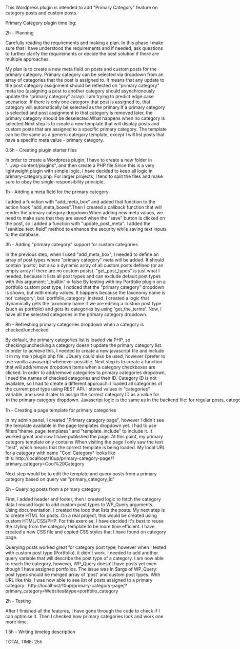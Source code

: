 This Wordpress plugin is intended to add "Primary Category" feature on category posts and custom posts.

Primary Category plugin time log:

2h - Planning

Carefully reading the requirements and making a plan. In this phase I make sure that I have understood the requirements and if needed, ask questions to further clarify the requirements or decide the best solution if there are multiple approaches.

My plan is to create a new meta field on posts and custom posts for the primary category.
Primary category can be selected via dropdown from an array of categories that the post is assigned to. It means that any update to the post category assignment should be reflected on "primary category" meta too (assigning a post to another category should asynchronously update the "primary category" array). I am trying to predict edge case scenarios: 
If there is only one category that post is assigned to, that category will automatically be selected as the primary.If a primary category is selected and post assignment to that category is removed later, the primary category should be deselected.What happens when no category is selected.Next step is to create a new template that will display posts and custom posts that are assigned to a specific primary category. The template can be the same as a generic category template, except I will list posts that have a specific meta value - primary category.

0.5h - Creating plugin starter files

In order to create a Wordpress plugin, I have to create a new folder in ".../wp-content/plugins", and then create a PHP file.Since this is a very lightweight plugin with simple logic, I have decided to keep all logic in primary-category.php. For larger projects, I tend to split the files and make sure to obey the single-responsibility principle.

1h - Adding a meta field for the primary category 

I added a function with "add_meta_box" and added that function to the action hook "add_meta_boxes".Then I created a callback function that will render the primary category dropdown.When adding new meta values, we need to make sure that they are saved when the "save" button is clicked on the post, so I added a function with "update_post_meta". I added the "sanitize_text_field" method to enhance the security while saving text inputs to the database.

3h - Adding "primary category" support for custom categories

In the previous step, when I used "add_meta_box", I needed to define an array of post types where "primary category" meta will be added. It should contain 'posts', but also a dynamic array of all custom posts defined (or an empty array if there are no custom posts).
"get_post_types" is just what I needed, because it lists all post types and can exclude default post types with this argument: '_builtin' => false
By testing with my Portfolio plugin on a portfolio custom post type, I noticed that the "primary category" dropdown is shown, but with empty values. It happens because the taxonomy name is not 'category', but 'portfolio_category' instead. I created a logic that dynamically gets the taxonomy name if we are editing a custom post type (such as portfolio) and gets its categories by using 'get_the_terms'.
Now, I have all the selected categories in the primary category dropdown.

8h - Refreshing primary categories dropdown when a category is checked/unchecked

By default, the primary categories list is loaded via PHP, so checking/unchecking a category doesn't update the primary category list. 
In order to achieve this, I needed to create a new javascript file and include it in my main plugin php file. JQuery could also be used, however I prefer to use vanilla Javascript whenever possible. Next step is to create a function that will add/remove dropdown items when a category checkboxes are clicked.
In order to add/remove categories to primary categories dropdown, I need the names of checked categories and their ID. Category ID is not available, so I had to create a different approach: I loaded all categories of the current post type using REST API. I stored values in "categories" variable, and used it later to assign the correct category ID as a value for <option> in the primary category dropdown.
Javascript logic is the same as in the backend file: for regular posts, categories are loaded using "categories" endpoint, while custom post types are loaded using "terms".

1h - Creating a page template for primary categories

In my admin panel, I created "Primary category page", however I didn't see the template available in the page templates dropdown yet. I had to use filters"theme_page_templates" and "template_include" to include it. It worked great and now I have published the page.
At this point, my primary category template only contains <?php echo "test"; ?>
When visiting the page I only saw the text "test", which means that the correct template is being loaded. 
My local URL for a category with name "Cool Category" looks like this: http://localhost/10up/primary-category-page/?primary_category=Cool%20Category

Next step would be to edit the template and query posts from a primary category based on query var "primary_category_id"

6h - Querying posts from a primary category

First, I added header and footer, then I created logic to fetch the category data.I reused logic to add custom post types to WP_Query arguments. Using documentation, I created the loop that lists the posts.
My next step is to create HTML for posts. On a real project, this would be created using custom HTML/CSS/PHP. For this exercise, I have decided it's best to reuse the styling from the category template to be more time efficient. I have created a new CSS file and copied CSS styles that I have found on category page.

Querying posts worked great for category post type, however when I tested with custom post type (Portfolio), it didn't work. I needed to add another query variable that will describe the post type of a category. 
I am now able to reach the category, however, WP_Query doesn't have posts yet even though I have assigned portfolios.
The issue was in $args of WP_Query: post types should be merged array of 'post' and custom post types.
With URL like this, I was now able to see list of posts assigned to a primary category: 
http://localhost/10up/primary-category-page/?primary_category=Websites&type=portfolio_category

2h - Testing

After I finished all the features, I have gone through the code to check if I can optimise it. Then I checked how primary categories look and work one more time.

1.5h - Writing timelog description

TOTAL TIME: 25h



